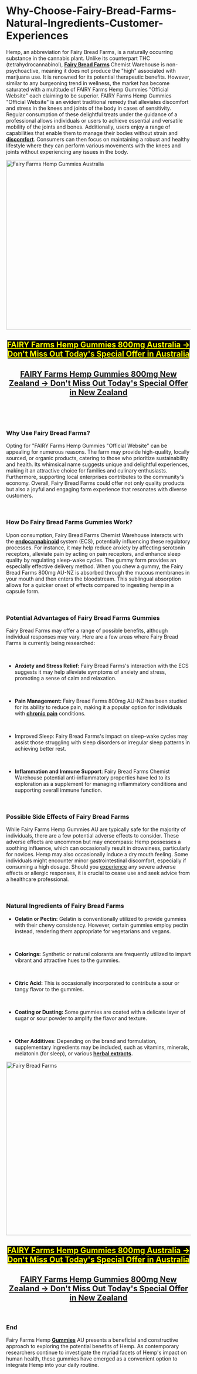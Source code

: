# Why-Choose-Fairy-Bread-Farms-Natural-Ingredients-Customer-Experiences

<p>Hemp, an abbreviation for Fairy Bread Farms, is a naturally occurring substance in the cannabis plant. Unlike its counterpart THC (tetrahydrocannabinol), <strong><a href="https://fairybreadfarms.com.au/" data-cke-saved-href="https://fairybreadfarms.com.au/">Fairy Bread Farms</a> </strong>Chemist Warehouse is non-psychoactive, meaning it does not produce the "high" associated with marijuana use. It is renowned for its potential therapeutic benefits. However, similar to any burgeoning trend in wellness, the market has become saturated with a multitude of FAIRY Farms Hemp Gummies "Official Website" each claiming to be superior. FAIRY Farms Hemp Gummies "Official Website" is an evident traditional remedy that alleviates discomfort and stress in the knees and joints of the body in cases of sensitivity. Regular consumption of these delightful treats under the guidance of a professional allows individuals or users to achieve essential and versatile mobility of the joints and bones. Additionally, users enjoy a range of capabilities that enable them to manage their bodies without strain and <a href="https://whispearafact.omeka.net/" data-cke-saved-href="https://whispearafact.omeka.net/"><strong>discomfort</strong></a>. Consumers can then focus on maintaining a robust and healthy lifestyle where they can perform various movements with the knees and joints without experiencing any issues in the body.&nbsp;</p>
<p><a href="https://au-fairybreadfarms.com/get/fairy-au/" data-cke-saved-href="https://au-fairybreadfarms.com/get/fairy-au/"><img src="https://fairybreadfarms.com.au/wp-content/uploads/2024/10/fairygummies.jpg" alt="Fairy Farms Hemp Gummies Australia" width="892" height="462" border="0" data-cke-saved-src="https://fairybreadfarms.com.au/wp-content/uploads/2024/10/fairygummies.jpg" /></a></p>
<h2 style="text-align: center;"><span style="text-decoration: underline; background-color: #000000; color: #ffff00;"><strong><a style="background-color: #000000; color: #ffff00; text-decoration: underline;" href="https://au-fairybreadfarms.com/get/fairy-au/" data-cke-saved-href="https://au-fairybreadfarms.com/get/fairy-au/">FAIRY Farms Hemp Gummies 800mg Australia -&gt; Don't Miss Out Today's Special Offer in Australia</a></strong></span></h2>
<h2 style="text-align: center;"><span style="text-decoration: underline;"><strong><a href="https://au-fairybreadfarms.com/get/fairy-nz/" data-cke-saved-href="https://au-fairybreadfarms.com/get/fairy-nz/">FAIRY Farms Hemp Gummies 800mg New Zealand -&gt; Don't Miss Out Today's Special Offer in New Zealand</a></strong></span></h2>
<p>&nbsp;</p>
<p>&nbsp;</p>
<h3><strong>Why Use Fairy Bread Farms?&nbsp;</strong></h3>
<p>Opting for "FAIRY Farms Hemp Gummies "Official Website" can be appealing for numerous reasons. The farm may provide high-quality, locally sourced, or organic products, catering to those who prioritize sustainability and health. Its whimsical name suggests unique and delightful experiences, making it an attractive choice for families and culinary enthusiasts. Furthermore, supporting local enterprises contributes to the community's economy. Overall, Fairy Bread Farms could offer not only quality products but also a joyful and engaging farm experience that resonates with diverse customers.</p>
<p>&nbsp;</p>
<h3><strong>How Do Fairy Bread Farms Gummies Work?&nbsp;</strong></h3>
<p>Upon consumption, Fairy Bread Farms Chemist Warehouse interacts with the <strong><a href="https://au-fairybreadfarms.com/" data-cke-saved-href="https://au-fairybreadfarms.com/">endocannabinoid</a> </strong>system (ECS), potentially influencing these regulatory processes. For instance, it may help reduce anxiety by affecting serotonin receptors, alleviate pain by acting on pain receptors, and enhance sleep quality by regulating sleep-wake cycles. The gummy form provides an especially effective delivery method. When you chew a gummy, the Fairy Bread Farms 800mg AU-NZ is absorbed through the mucous membranes in your mouth and then enters the bloodstream. This sublingual absorption allows for a quicker onset of effects compared to ingesting hemp in a capsule form.</p>
<p>&nbsp;</p>
<h3><strong>Potential Advantages of Fairy Bread Farms Gummies&nbsp;</strong></h3>
<p>Fairy Bread Farms may offer a range of possible benefits, although individual responses may vary. Here are a few areas where Fairy Bread Farms is currently being researched:</p>
<p>&nbsp;</p>
<ul>
<li><strong>Anxiety and Stress Relief:</strong> Fairy Bread Farms's interaction with the ECS suggests it may help alleviate symptoms of anxiety and stress, promoting a sense of calm and relaxation.</li>
</ul>
<p>&nbsp;</p>
<ul>
<li><strong>Pain Management: </strong>Fairy Bread Farms 800mg AU-NZ has been studied for its ability to reduce pain, making it a popular option for individuals with <strong><a href="https://foreverhemp.co.nz/fairy-bread-farms/" data-cke-saved-href="https://foreverhemp.co.nz/fairy-bread-farms/">chronic pain</a></strong> conditions.</li>
</ul>
<p>&nbsp;</p>
<ul>
<li>Improved Sleep: Fairy Bread Farms's impact on sleep-wake cycles may assist those struggling with sleep disorders or irregular sleep patterns in achieving better rest.</li>
</ul>
<p>&nbsp;</p>
<ul>
<li><strong>Inflammation and Immune Support</strong>: Fairy Bread Farms Chemist Warehouse potential anti-inflammatory properties have led to its exploration as a supplement for managing inflammatory conditions and supporting overall immune function.</li>
</ul>
<p>&nbsp;</p>
<h3><strong>Possible Side Effects of Fairy Bread Farms</strong></h3>
<p>While Fairy Farms Hemp Gummies AU are typically safe for the majority of individuals, there are a few potential adverse effects to consider. These adverse effects are uncommon but may encompass: Hemp possesses a soothing influence, which can occasionally result in drowsiness, particularly for novices. Hemp may also occasionally induce a dry mouth feeling. Some individuals might encounter minor gastrointestinal discomfort, especially if consuming a high dosage. Should you <a href="https://fairybreadfarms.com.au/neuropure/" data-cke-saved-href="https://fairybreadfarms.com.au/neuropure/">experience</a> any severe adverse effects or allergic responses, it is crucial to cease use and seek advice from a healthcare professional.</p>
<p>&nbsp;</p>
<h3><strong>Natural Ingredients of Fairy Bread Farms&nbsp;</strong></h3>
<ul>
<li><strong>Gelatin or Pectin:</strong> Gelatin is conventionally utilized to provide gummies with their chewy consistency. However, certain gummies employ pectin instead, rendering them appropriate for vegetarians and vegans.&nbsp;</li>
</ul>
<p>&nbsp;</p>
<ul>
<li><strong>Colorings:</strong> Synthetic or natural colorants are frequently utilized to impart vibrant and attractive hues to the gummies.</li>
</ul>
<p>&nbsp;</p>
<ul>
<li><strong>Citric Acid:</strong> This is occasionally incorporated to contribute a sour or tangy flavor to the gummies.</li>
</ul>
<p>&nbsp;</p>
<ul>
<li><strong>Coating or Dusting: </strong>Some gummies are coated with a delicate layer of sugar or sour powder to amplify the flavor and texture.</li>
</ul>
<p>&nbsp;</p>
<ul>
<li><strong>Other Additives</strong>: Depending on the brand and formulation, supplementary ingredients may be included, such as vitamins, minerals, melatonin (for sleep), or various<strong> <a href="https://fairybreadfarms.com.au/natures-remedy-fungi-remover/" data-cke-saved-href="https://fairybreadfarms.com.au/natures-remedy-fungi-remover/">herbal extracts</a>. </strong></li>
</ul>
<p><a href="https://au-fairybreadfarms.com/get/fairy-au/" data-cke-saved-href="https://au-fairybreadfarms.com/get/fairy-au/"><img src="https://fairybreadfarms.com.au/wp-content/uploads/2024/10/Fairy-hemp-gummies.jpg" alt="Fairy Bread Farms" width="900" height="473" border="0" data-cke-saved-src="https://fairybreadfarms.com.au/wp-content/uploads/2024/10/Fairy-hemp-gummies.jpg" /></a></p>
<h2 style="text-align: center;"><span style="text-decoration: underline; background-color: #000000; color: #ffff00;"><strong><a style="background-color: #000000; color: #ffff00; text-decoration: underline;" href="https://au-fairybreadfarms.com/get/fairy-au/" data-cke-saved-href="https://au-fairybreadfarms.com/get/fairy-au/">FAIRY Farms Hemp Gummies 800mg Australia -&gt; Don't Miss Out Today's Special Offer in Australia</a></strong></span></h2>
<h2 style="text-align: center;"><span style="text-decoration: underline;"><strong><a href="https://au-fairybreadfarms.com/get/fairy-nz/" data-cke-saved-href="https://au-fairybreadfarms.com/get/fairy-nz/">FAIRY Farms Hemp Gummies 800mg New Zealand -&gt; Don't Miss Out Today's Special Offer in New Zealand</a></strong></span></h2>
<p>&nbsp;</p>
<h3><strong>End&nbsp;</strong></h3>
<p>Fairy Farms Hemp <a href="https://glucotonicfact.omeka.net/" data-cke-saved-href="https://glucotonicfact.omeka.net/"><strong>Gummies</strong></a> AU presents a beneficial and constructive approach to exploring the potential benefits of Hemp. As contemporary researchers continue to investigate the myriad facets of Hemp's impact on human health, these gummies have emerged as a convenient option to integrate Hemp into your daily routine.</p>
